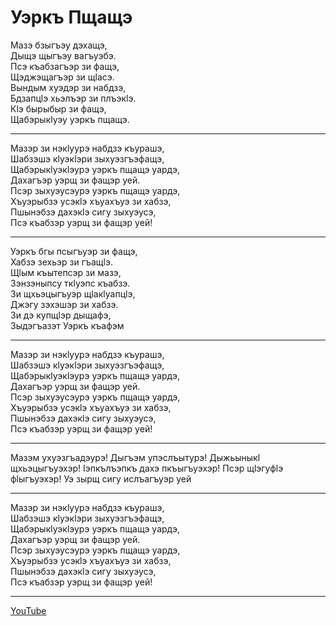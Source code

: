 # Уэркъ Пщащэ

Мазэ бзыгъэу дэхащэ,  
Дыщэ щыгъэу вагъуэбэ.  
Псэ къабзагъэр зи фащэ,  
Щэджэщагъэр зи щӏасэ.  
Вындым хуэдэр зи набдзэ,  
Бдзапцӏэ хьэлъэр зи плъэкӏэ.  
Кӏэ бырыбыр зи фащэ,  
Щабэрыкӏуэу уэркъ пщащэ.

---

Мазэр зи нэкӏуурэ набдзэ къурашэ,  
Шабзэшэ кӏуэкӏэри зыхуэзгъэфащэ,  
Щабэрыкӏуэкӏэурэ уэркъ пщащэ уардэ,  
Дахагъэр уэрщ зи фащэр уей.  
Псэр зыхуэусэурэ уэркъ пщащэ уардэ,  
Хъуэрыбзэ усэкӏэ хъуахъуэ зи хабзэ,  
Пшынэбзэ дахэкӏэ сигу зыхуэусэ,  
Псэ къабзэр уэрщ зи фащэр уей!

---

Уэркъ бгы псыгъуэр зи фащэ,  
Хабзэ зехьэр зи гъащӏэ.  
Щӏым къытепсэр зи мазэ,  
Зэнзэныпсу ткӏуэпс къабзэ.  
Зи щхьэцыгъуэр щӏакӏуапцӏэ,  
Джэгу зэхэшэр зи хабзэ.  
Зи дэ купщӏэр дыщафэ,  
Зыдэгъазэт Уэркъ къафэм

---

Мазэр зи нэкӏуурэ набдзэ къурашэ,  
Шабзэшэ кӏуэкӏэри зыхуэзгъэфащэ,  
Щабэрыкӏуэкӏэурэ уэркъ пщащэ уардэ,  
Дахагъэр уэрщ зи фащэр уей.  
Псэр зыхуэусэурэ уэркъ пщащэ уардэ,  
Хъуэрыбзэ усэкӏэ хъуахъуэ зи хабзэ,  
Пшынэбзэ дахэкӏэ сигу зыхуэусэ,  
Псэ къабзэр уэрщ зи фащэр уей!

---

Мазэм ухуэзгъадэурэ!
Дыгъэм упэслъытурэ!
Дыжьыныкӏ щхьэцыгъуэхэр!
Ӏэпкълъэпкъ дахэ пкъыгъуэхэр!
Псэр щӏэгуфӏэ фӏыгъуэхэр!
Уэ зырщ сигу ислъагъуэр уей

---

Мазэр зи нэкӏуурэ набдзэ къурашэ,  
Шабзэшэ кӏуэкӏэри зыхуэзгъэфащэ,  
Щабэрыкӏуэкӏэурэ уэркъ пщащэ уардэ,  
Дахагъэр уэрщ зи фащэр уей.  
Псэр зыхуэусэурэ уэркъ пщащэ уардэ,  
Хъуэрыбзэ усэкӏэ хъуахъуэ зи хабзэ,  
Пшынэбзэ дахэкӏэ сигу зыхуэусэ,  
Псэ къабзэр уэрщ зи фащэр уей!

---

[YouTube](https://www.youtube.com/watch?v=77_Ngaiwes0)
